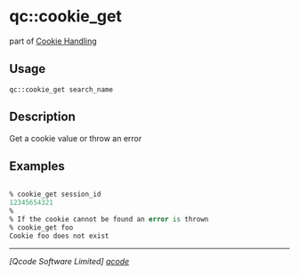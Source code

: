qc::cookie_get
==============

part of [Cookie Handling](../qc/wiki/CookiePage)

Usage
-----
`qc::cookie_get search_name`

Description
-----------
Get a cookie value or throw an error

Examples
--------
```tcl

% cookie_get session_id
12345654321
% 
% If the cookie cannot be found an error is thrown
% cookie_get foo
Cookie foo does not exist

```

----------------------------------
*[Qcode Software Limited] [qcode]*

[qcode]: http://www.qcode.co.uk "Qcode Software"